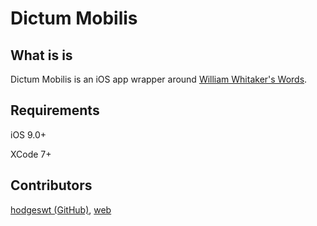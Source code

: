 Dictum Mobilis
==============

What is is
----------
Dictum Mobilis is an iOS app wrapper around [William Whitaker's Words](http://archives.nd.edu/words.html). 

Requirements
-------------

iOS 9.0+

XCode 7+

Contributors
-----------
[hodgeswt (GitHub)](https://github.com/hodgeswt), [web](https://hodgeswt.github.io)
